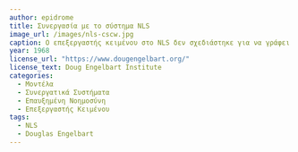 ```yaml
---
author: epidrome
title: Συνεργασία με το σύστημα NLS 
image_url: /images/nls-cscw.jpg
caption: Ο επεξεργαστής κειμένου στο NLS δεν σχεδιάστηκε για να γράφει κείμενο σε αρχεία ένας χρήστης, γιατί αυτό θα ήταν απλά μια κακή προσομοίωση της γραφομηχανής. Ο σκοπός αυτού του συστήματος διάδρασης είναι να συνεργάζονται πολλοί χρήστες μαζί πάνω σε ένα επαυξημένο έγγραφο, το οποίο επιτρέπει εκτός από την είσοδο νέων δεδομένων, την πλοήγηση και την οπτικοποίηση διαφορετικών όψεων. Η συνεργασία μπορεί να γίνει τόσο με το πληκτρολόγιο, όσο και με τις χειρονομίες από τον δείκτη του ποντικιού, καθώς και με ταυτόχρονη προβολή βίντεο από τον χρήστη, με στόχο την επαύξηση της νοημοσύνης μέσω της συνεργασίας ανθρώπων και υπολογιστών.
year: 1968 
license_url: "https://www.dougengelbart.org/"
license_text: Doug Engelbart Institute 
categories:
  - Μοντέλα 
  - Συνεργατικά Συστήματα
  - Επαυξημένη Νοημοσύνη
  - Επεξεργαστής Κειμένου
tags:
  - NLS 
  - Douglas Engelbart
---
```

